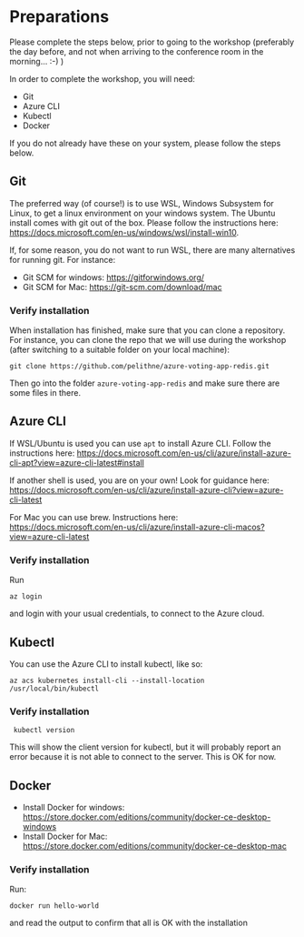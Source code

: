 # Preparations
Please complete the steps below, prior to going to the workshop (preferably the day before, and not when arriving to the conference room in the morning... :-) ) 

In order to complete the workshop, you will need:
* Git
* Azure CLI
* Kubectl
* Docker 

If you do not already have these on your system, please follow the steps below.

## Git
The preferred way (of course!) is to use WSL, Windows Subsystem for Linux, to get a linux environment on your windows system. The Ubuntu install comes with git out of the box. Please follow the instructions here: https://docs.microsoft.com/en-us/windows/wsl/install-win10. 

If, for some reason, you do not want to run WSL, there are many alternatives for running git. For instance: 
* Git SCM for windows: https://gitforwindows.org/
* Git SCM for Mac: https://git-scm.com/download/mac

### Verify installation
When installation has finished, make sure that you can clone a repository. For instance, you can clone the repo that we will use during the workshop (after switching to a suitable folder on your local machine):
```console
git clone https://github.com/pelithne/azure-voting-app-redis.git
```

Then go into the folder ```azure-voting-app-redis``` and make sure there are some files in there. 

## Azure CLI
If WSL/Ubuntu is used you can use `apt` to install Azure CLI. Follow the instructions here:
https://docs.microsoft.com/en-us/cli/azure/install-azure-cli-apt?view=azure-cli-latest#install

If another shell is used, you are on your own! Look for guidance here: https://docs.microsoft.com/en-us/cli/azure/install-azure-cli?view=azure-cli-latest

For Mac you can use brew. Instructions here: https://docs.microsoft.com/en-us/cli/azure/install-azure-cli-macos?view=azure-cli-latest

### Verify installation
Run 
```console
az login
``` 
and login with your usual credentials, to connect to the Azure cloud.

## Kubectl
You can use the Azure CLI to install kubectl, like so:
```console
az acs kubernetes install-cli --install-location /usr/local/bin/kubectl
```

### Verify installation
```console
 kubectl version
```
This will show the client version for kubectl, but it will probably report an error because it is not able to connect to the server. This is OK for now.

## Docker
* Install Docker for windows: https://store.docker.com/editions/community/docker-ce-desktop-windows
* Install Docker for Mac: https://store.docker.com/editions/community/docker-ce-desktop-mac

### Verify installation
Run:
```console
docker run hello-world
``` 

and read the output to confirm that all is OK with the installation
